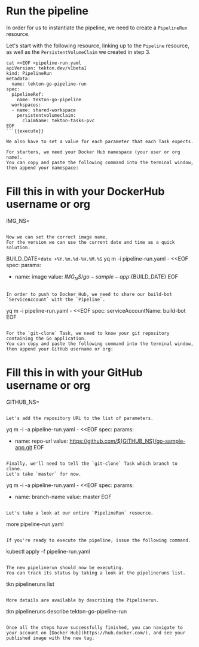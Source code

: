 # Run the pipeline

In order for us to instantiate the pipeline, we need to create a `PipelineRun` resource.

Let's start with the following resource, linking up to the `Pipeline` resource, as well as the `PersistentVolumeClaim` we created in step 3.

```
cat <<EOF >pipeline-run.yaml
apiVersion: tekton.dev/v1beta1
kind: PipelineRun
metadata:
  name: tekton-go-pipeline-run
spec:
  pipelineRef:
    name: tekton-go-pipeline
  workspaces:
  - name: shared-workspace
    persistentvolumeclaim:
      claimName: tekton-tasks-pvc
EOF
```{{execute}}

We also have to set a value for each parameter that each Task expects.

For starters, we need your Docker Hub namespace (your user or org name).
You can copy and paste the following command into the terminal window, then append your namespace:

```
# Fill this in with your DockerHub username or org
IMG_NS=
```{{copy}}

Now we can set the correct image name.
For the version we can use the current date and time as a quick solution.

```
BUILD_DATE=`date +%Y.%m.%d-%H.%M.%S`
yq m -i pipeline-run.yaml - <<EOF
spec:
  params:
  - name: image
    value: ${IMG_NS}/go-sample-app:${BUILD_DATE}
EOF
```{{execute}}

In order to push to Docker Hub, we need to share our build-bot `ServiceAccount` with the `Pipeline`.

```
yq m -i pipeline-run.yaml - <<EOF
spec:
  serviceAccountName: build-bot
EOF
```{{execute}}

For the `git-clone` Task, we need to know your git repository containing the Go application.
You can copy and paste the following command into the terminal window, then append your GitHub username or org:

```
# Fill this in with your GitHub username or org
GITHUB_NS=
```{{copy}}

Let's add the repository URL to the list of parameters.

```
yq m -i -a pipeline-run.yaml - <<EOF
spec:
  params:
  - name: repo-url
    value: https://github.com/${GITHUB_NS}/go-sample-app.git
EOF
```{{execute}}

Finally, we'll need to tell the `git-clone` Task which branch to clone.
Let's take `master` for now.

```
yq m -i -a pipeline-run.yaml - <<EOF
spec:
  params:
  - name: branch-name
    value: master
EOF
```{{execute}}

Let's take a look at our entire `PipelineRun` resource.

```
more pipeline-run.yaml
```{{execute}}

If you're ready to execute the pipeline, issue the following command.

```
kubectl apply -f pipeline-run.yaml
```{{execute}}

The new pipelinerun should now be executing.
You can track its status by taking a look at the pipelineruns list.

```
tkn pipelineruns list
```{{execute}}

More details are available by describing the Pipelinerun.

```
tkn pipelineruns describe tekton-go-pipeline-run
```{{execute}}

Once all the steps have successfully finished, you can navigate to your account on [Docker Hub](https://hub.docker.com/), and see your published image with the new tag.
